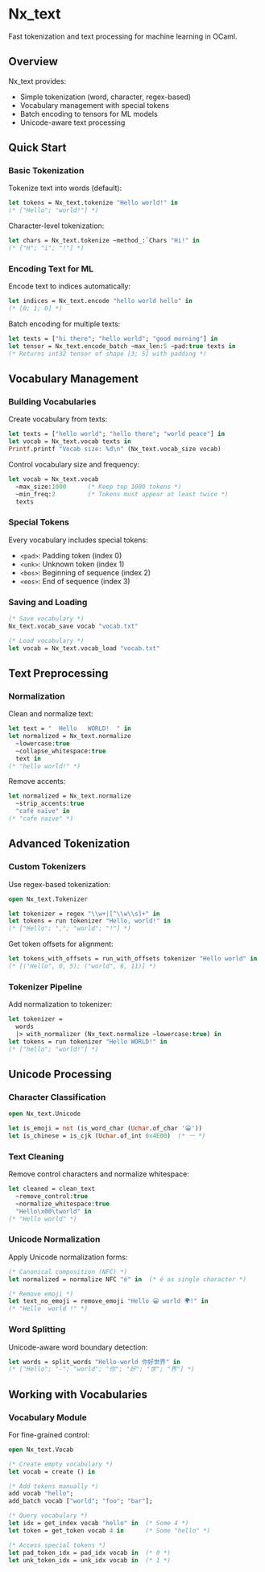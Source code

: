 # Nx_text

Fast tokenization and text processing for machine learning in OCaml.

## Overview

Nx_text provides:
- Simple tokenization (word, character, regex-based)
- Vocabulary management with special tokens
- Batch encoding to tensors for ML models
- Unicode-aware text processing

## Quick Start

### Basic Tokenization

Tokenize text into words (default):

```ocaml
let tokens = Nx_text.tokenize "Hello world!" in
(* ["Hello"; "world!"] *)
```

Character-level tokenization:

```ocaml
let chars = Nx_text.tokenize ~method_:`Chars "Hi!" in
(* ["H"; "i"; "!"] *)
```

### Encoding Text for ML

Encode text to indices automatically:

```ocaml
let indices = Nx_text.encode "hello world hello" in
(* [0; 1; 0] *)
```

Batch encoding for multiple texts:

```ocaml
let texts = ["hi there"; "hello world"; "good morning"] in
let tensor = Nx_text.encode_batch ~max_len:5 ~pad:true texts in
(* Returns int32 tensor of shape [3; 5] with padding *)
```

## Vocabulary Management

### Building Vocabularies

Create vocabulary from texts:

```ocaml
let texts = ["hello world"; "hello there"; "world peace"] in
let vocab = Nx_text.vocab texts in
Printf.printf "Vocab size: %d\n" (Nx_text.vocab_size vocab)
```

Control vocabulary size and frequency:

```ocaml
let vocab = Nx_text.vocab 
  ~max_size:1000      (* Keep top 1000 tokens *)
  ~min_freq:2         (* Tokens must appear at least twice *)
  texts
```

### Special Tokens

Every vocabulary includes special tokens:
- `<pad>`: Padding token (index 0)
- `<unk>`: Unknown token (index 1)
- `<bos>`: Beginning of sequence (index 2)
- `<eos>`: End of sequence (index 3)

### Saving and Loading

```ocaml
(* Save vocabulary *)
Nx_text.vocab_save vocab "vocab.txt"

(* Load vocabulary *)
let vocab = Nx_text.vocab_load "vocab.txt"
```

## Text Preprocessing

### Normalization

Clean and normalize text:

```ocaml
let text = "  Hello   WORLD!  " in
let normalized = Nx_text.normalize 
  ~lowercase:true 
  ~collapse_whitespace:true 
  text in
(* "hello world!" *)
```

Remove accents:

```ocaml
let normalized = Nx_text.normalize 
  ~strip_accents:true 
  "café naïve" in
(* "cafe naive" *)
```

## Advanced Tokenization

### Custom Tokenizers

Use regex-based tokenization:

```ocaml
open Nx_text.Tokenizer

let tokenizer = regex "\\w+|[^\\w\\s]+" in
let tokens = run tokenizer "Hello, world!" in
(* ["Hello"; ","; "world"; "!"] *)
```

Get token offsets for alignment:

```ocaml
let tokens_with_offsets = run_with_offsets tokenizer "Hello world" in
(* [("Hello", 0, 5); ("world", 6, 11)] *)
```

### Tokenizer Pipeline

Add normalization to tokenizer:

```ocaml
let tokenizer = 
  words
  |> with_normalizer (Nx_text.normalize ~lowercase:true) in
let tokens = run tokenizer "Hello WORLD!" in
(* ["hello"; "world!"] *)
```

## Unicode Processing

### Character Classification

```ocaml
open Nx_text.Unicode

let is_emoji = not (is_word_char (Uchar.of_char '😀'))
let is_chinese = is_cjk (Uchar.of_int 0x4E00)  (* 一 *)
```

### Text Cleaning

Remove control characters and normalize whitespace:

```ocaml
let cleaned = clean_text 
  ~remove_control:true 
  ~normalize_whitespace:true 
  "Hello\x00\tworld" in
(* "Hello world" *)
```

### Unicode Normalization

Apply Unicode normalization forms:

```ocaml
(* Canonical composition (NFC) *)
let normalized = normalize NFC "é" in  (* é as single character *)

(* Remove emoji *)
let text_no_emoji = remove_emoji "Hello 😀 world 🌍!" in
(* "Hello  world !" *)
```

### Word Splitting

Unicode-aware word boundary detection:

```ocaml
let words = split_words "Hello-world 你好世界" in
(* ["Hello"; "-"; "world"; "你"; "好"; "世"; "界"] *)
```

## Working with Vocabularies

### Vocabulary Module

For fine-grained control:

```ocaml
open Nx_text.Vocab

(* Create empty vocabulary *)
let vocab = create () in

(* Add tokens manually *)
add vocab "hello";
add_batch vocab ["world"; "foo"; "bar"];

(* Query vocabulary *)
let idx = get_index vocab "hello" in  (* Some 4 *)
let token = get_token vocab 4 in      (* Some "hello" *)

(* Access special tokens *)
let pad_token_idx = pad_idx vocab in  (* 0 *)
let unk_token_idx = unk_idx vocab in  (* 1 *)
```

